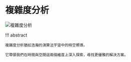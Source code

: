 # 複雜度分析

<div class="center-table" markdown>

![複雜度分析](../assets/covers/chapter_complexity_analysis.jpg)

</div>

!!! abstract

    複雜度分析猶如浩瀚的演算法宇宙中的時空嚮導。
    
    它帶領我們在時間與空間這兩個維度上深入探索，尋找更優雅的解決方案。
